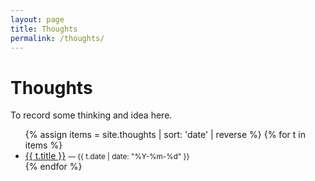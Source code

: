 ```yaml
---
layout: page
title: Thoughts
permalink: /thoughts/
---
```


# Thoughts

To record some thinking and idea here.

<ul>
{% assign items = site.thoughts | sort: 'date' | reverse %}
{% for t in items %}
  <li>
    <a href="{{ t.url | relative_url }}">{{ t.title }}</a>
    <small> — {{ t.date | date: "%Y-%m-%d" }}</small>
  </li>
{% endfor %}
</ul>
